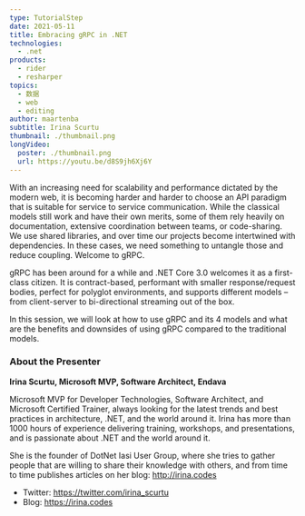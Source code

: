 ```yaml
---
type: TutorialStep
date: 2021-05-11
title: Embracing gRPC in .NET
technologies:
  - .net
products:
  - rider
  - resharper
topics:
  - 数据
  - web
  - editing
author: maartenba
subtitle: Irina Scurtu
thumbnail: ./thumbnail.png
longVideo:
  poster: ./thumbnail.png
  url: https://youtu.be/d8S9jh6Xj6Y
---
```


With an increasing need for scalability and performance dictated by the modern web, it is becoming harder and harder to choose an API paradigm that is suitable for service to service communication. While the classical models still work and have their own merits, some of them rely heavily on documentation, extensive coordination between teams, or code-sharing. We use shared libraries, and over time our projects become intertwined with dependencies. In these cases, we need something to untangle those and reduce coupling. Welcome to gRPC.

gRPC has been around for a while and .NET Core 3.0 welcomes it as a first-class citizen. It is contract-based, performant with smaller response/request bodies, perfect for polyglot environments, and supports different models – from client-server to bi-directional streaming out of the box.

In this session, we will look at how to use gRPC and its 4 models and what are the benefits and downsides of using gRPC compared to the traditional models.

### About the Presenter

**Irina Scurtu, Microsoft MVP, Software Architect, Endava**

Microsoft MVP for Developer Technologies, Software Architect, and Microsoft Certified Trainer, always looking for the latest trends and best practices in architecture, .NET, and the world around it. Irina has more than 1000 hours of experience delivering training, workshops, and presentations, and is passionate about .NET and the world around it.

She is the founder of DotNet Iasi User Group, where she tries to gather people that are willing to share their knowledge with others, and from time to time publishes articles on her blog: http://irina.codes

* Twitter: https://twitter.com/irina_scurtu
* Blog: https://irina.codes